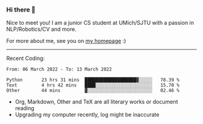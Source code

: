 ### Hi there 👋

Nice to meet you! I am a junior CS student at UMich/SJTU with a passion in NLP/Robotics/CV and more. 

For more about me, see you on [my homepage](https://jiayipan.me) :)

---

Recent Coding:
<!--START_SECTION:waka-->

```text
From: 06 March 2022 - To: 13 March 2022

Python       23 hrs 31 mins  ███████████████████▓░░░░░   78.39 %
Text         4 hrs 42 mins   ████░░░░░░░░░░░░░░░░░░░░░   15.70 %
Other        44 mins         ▓░░░░░░░░░░░░░░░░░░░░░░░░   02.46 %
```

<!--END_SECTION:waka-->
- Org, Markdown, Other and TeX are all literary works or document reading
- Upgrading my computer recently, log might be inaccurate

